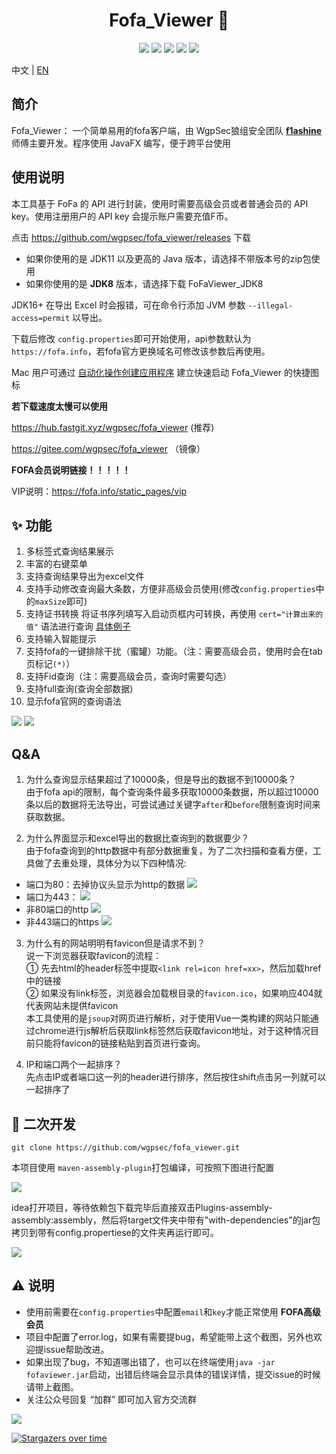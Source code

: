 <h1 align="center">Fofa_Viewer 🔗 </h1>
<p align="center"> 
<img src="https://img.shields.io/badge/JDK-1.8-green">
<img src="https://img.shields.io/badge/JDK-11-green">
<img src="https://img.shields.io/badge/version-1.1.5-brightgreen">
<img src="https://img.shields.io/badge/author-f1ashine-orange">
<img src="https://img.shields.io/badge/WgpSec-%E7%8B%BC%E7%BB%84%E5%AE%89%E5%85%A8%E5%9B%A2%E9%98%9F-blue">
</p>


中文 | [EN](README.en.md)

##  简介

Fofa_Viewer： 一个简单易用的fofa客户端，由 WgpSec狼组安全团队 [**f1ashine**](https://github.com/f1ashine) 师傅主要开发。程序使用 JavaFX 编写，便于跨平台使用

##  使用说明
本工具基于 FoFa 的 API 进行封装，使用时需要高级会员或者普通会员的 API key。使用注册用户的 API key 会提示账户需要充值F币。

点击 https://github.com/wgpsec/fofa_viewer/releases 下载

- 如果你使用的是 JDK11 以及更高的 Java 版本，请选择不带版本号的zip包使用
- 如果你使用的是 **JDK8** 版本，请选择下载 FoFaViewer_JDK8

JDK16+ 在导出 Excel 时会报错，可在命令行添加 JVM 参数 `--illegal-access=permit` 以导出。

下载后修改 `config.properties`即可开始使用，api参数默认为`https://fofa.info`，若fofa官方更换域名可修改该参数后再使用。

Mac 用户可通过 [自动化操作创建应用程序](docs/mac.md) 建立快速启动 Fofa_Viewer 的快捷图标

**若下载速度太慢可以使用**

https://hub.fastgit.xyz/wgpsec/fofa_viewer (推荐)

https://gitee.com/wgpsec/fofa_viewer （镜像）

**FOFA会员说明链接！！！！！**

VIP说明：https://fofa.info/static_pages/vip

## :sparkles: 功能
1. 多标签式查询结果展示
2. 丰富的右键菜单
3. 支持查询结果导出为excel文件
4. 支持手动修改查询最大条数，方便非高级会员使用(修改`config.properties`中的`maxSize`即可)
5. 支持证书转换 将证书序列填写入启动页框内可转换，再使用 `cert="计算出来的值"` 语法进行查询 [具体例子](https://mp.weixin.qq.com/s/jBf9h6IQVja6WwFcSYEvKg)
6. 支持输入智能提示
7. 支持fofa的一键排除干扰（蜜罐）功能。（注：需要高级会员，使用时会在tab页标记`(*)`）
8. 支持Fid查询（注：需要高级会员，查询时需要勾选）
9. 支持full查询(查询全部数据)
10. 显示fofa官网的查询语法

![](docs/cn/ui.png)
![](docs/cn/search.jpg)

## Q&A
1. 为什么查询显示结果超过了10000条，但是导出的数据不到10000条？  
    由于fofa api的限制，每个查询条件最多获取10000条数据，所以超过10000条以后的数据将无法导出，可尝试通过关键字`after`和`before`限制查询时间来获取数据。

2. 为什么界面显示和excel导出的数据比查询到的数据要少？  
    由于fofa查询到的http数据中有部分数据重复，为了二次扫描和查看方便，工具做了去重处理，具体分为以下四种情况:
  - 端口为80：去掉协议头显示为http的数据
    ![](docs/80http.png)
  - 端口为443：
    ![](docs/443https.png)
  - 非80端口的http
    ![](docs/非80http.png)
  - 非443端口的https
    ![](docs/非443https.png)
    
3. 为什么有的网站明明有favicon但是请求不到？  
    说一下浏览器获取favicon的流程：  
   ① 先去html的header标签中提取`<link rel=icon href=xx>`，然后加载href中的链接  
   ② 如果没有link标签，浏览器会加载根目录的`favicon.ico`，如果响应404就代表网站未提供favicon  
    本工具使用的是`jsoup`对网页进行解析，对于使用Vue一类构建的网站只能通过chrome进行js解析后获取link标签然后获取favicon地址，对于这种情况目前只能将favicon的链接粘贴到首页进行查询。
   
4. IP和端口两个一起排序？  
    先点击IP或者端口这一列的header进行排序，然后按住shift点击另一列就可以一起排序了

## :rocket: 二次开发
```
git clone https://github.com/wgpsec/fofa_viewer.git
```

本项目使用 `maven-assembly-plugin`打包编译，可按照下图进行配置

![](docs/compile_detail.png)

idea打开项目，等待依赖包下载完毕后直接双击Plugins-assembly-assembly:assembly，然后将target文件夹中带有"with-dependencies"的jar包拷贝到带有config.propertiese的文件夹再运行即可。

![](docs/maven_detail.png)



## ⚠️ 说明
- 使用前需要在`config.properties`中配置`email`和`key`才能正常使用 **FOFA高级会员**
- 项目中配置了error.log，如果有需要提bug，希望能带上这个截图，另外也欢迎提issue帮助改进。
- 如果出现了bug，不知道哪出错了，也可以在终端使用`java -jar fofaviewer.jar`启动，出错后终端会显示具体的错误详情，提交issue的时候请带上截图。
- 关注公众号回复 “加群” 即可加入官方交流群

![](https://assets.wgpsec.org/www/images/wechat.png)

[![Stargazers over time](https://starchart.cc/wgpsec/fofa_viewer.svg)](https://starchart.cc/wgpsec/fofa_viewer)

